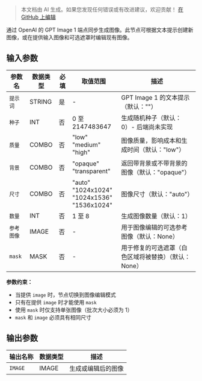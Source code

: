 > 本文档由 AI 生成。如果您发现任何错误或有改进建议，欢迎贡献！ [在 GitHub 上编辑](https://github.com/Comfy-Org/embedded-docs/blob/main/comfyui_embedded_docs/docs/OpenAIGPTImage1/zh.md)

通过 OpenAI 的 GPT Image 1 端点同步生成图像。此节点可根据文本提示创建新图像，或在提供输入图像和可选遮罩时编辑现有图像。

## 输入参数

| 参数名 | 数据类型 | 必填 | 取值范围 | 描述 |
|-----------|-----------|----------|-------|-------------|
| `提示词` | STRING | 是 | - | GPT Image 1 的文本提示（默认：""） |
| `种子` | INT | 否 | 0 至 2147483647 | 生成随机种子（默认：0）- 后端尚未实现 |
| `质量` | COMBO | 否 | "low"<br>"medium"<br>"high" | 图像质量，影响成本和生成时间（默认："low"） |
| `背景` | COMBO | 否 | "opaque"<br>"transparent" | 返回带背景或不带背景的图像（默认："opaque"） |
| `尺寸` | COMBO | 否 | "auto"<br>"1024x1024"<br>"1024x1536"<br>"1536x1024" | 图像尺寸（默认："auto"） |
| `数量` | INT | 否 | 1 至 8 | 生成图像数量（默认：1） |
| `参考图像` | IMAGE | 否 | - | 用于图像编辑的可选参考图像（默认：None） |
| `mask` | MASK | 否 | - | 用于修复的可选遮罩（白色区域将被替换）（默认：None） |

**参数约束：**

- 当提供 `image` 时，节点切换到图像编辑模式
- 只有在提供 `image` 时才能使用 `mask`
- 使用 `mask` 时仅支持单张图像（批次大小必须为 1）
- `mask` 和 `image` 必须具有相同尺寸

## 输出参数

| 输出名称 | 数据类型 | 描述 |
|-------------|-----------|-------------|
| `IMAGE` | IMAGE | 生成或编辑后的图像 |
